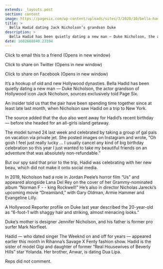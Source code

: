 ```yaml
--- 
extends: _layouts.post 
section: content 
image: https://pagesix.com/wp-content/uploads/sites/3/2020/10/bella-hadid-duke-nicholson.jpg?quality=90&strip=all&w=1200 
title: > 
  Bella Hadid dating Jack Nicholson’s grandson Duke 
description: > 
  Bella Hadid has been quietly dating a new man — Duke Nicholson, the actor grandson of Hollywood icon Jack Nicholson, sources exclusively told Page Six.An insider told us that the pair have been spending time together since at least late last month, when Nicholson saw Hadid on a trip to New York.The model turned 24 last week and celebrated by taking a group of gal pals on vacation via private jet.Hadid — who dated singer The Weeknd on and off for years — appeared earlier this month in Rihanna’s Savage X Fenty fashion show.Hadid is the sister of model Gigi and daughter of former “Real Housewives of Beverly Hills” star Yolanda. 
date: 1602688840.23394 
--- 
```

Click to email this to a friend (Opens in new window)

Click to share on Twitter (Opens in new window)

Click to share on Facebook (Opens in new window)

It’s a hookup of old and new Hollywood dynasties. Bella Hadid has been quietly dating a new man — Duke Nicholson, the actor grandson of Hollywood icon Jack Nicholson, sources exclusively told Page Six.

An insider told us that the pair have been spending time together since at least late last month, when Nicholson saw Hadid on a trip to New York.

The source added that the duo also went away for Hadid’s recent birthday — before she headed for an all-girls island getaway.

The model turned 24 last week and celebrated by taking a group of gal pals on vacation via private jet. She posted images on Instagram and wrote, “Oh gosh I feel just really lucky … I usually cancel any kind of big birthday celebration so this year I just wanted to take my beautiful friends on an adventure that was absolutely non-refundable.”

But our spy said that prior to the trip, Hadid was celebrating with her new beau, which did not make it onto social media.

In 2019, Nicholson had a role in Jordan Peele’s horror film “Us” and appeared alongside Lana Del Rey on the cover of her Grammy-nominated album “Norman F - - king Rockwell!” He’s also in director Nicholas Jarecki’s upcoming movie “Dreamland,” with Gary Oldman, Armie Hammer and Evangeline Lilly.

A Hollywood Reporter profile on Duke last year described the 20-year-old as “6-foot-1 with shaggy hair and striking, almost menacing looks.”

Duke’s mother is designer Jennifer Nicholson, and his father is former pro surfer Mark Norfleet.

Hadid — who dated singer The Weeknd on and off for years — appeared earlier this month in Rihanna’s Savage X Fenty fashion show. Hadid is the sister of model Gigi and daughter of former “Real Housewives of Beverly Hills” star Yolanda. Her brother, Anwar, is dating Dua Lipa.

Reps did not comment.